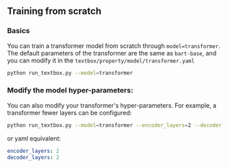 ## Training from scratch
### Basics
You can train a transformer model from scratch through ``model=transformer``. The default parameters of the transformer are the same as ``bart-base``, and you can modify it in the ``textbox/property/model/transformer.yaml``

```bash
python run_textbox.py --model=transformer 
```

### Modify the model hyper-parameters:
You can also modify your transformer's hyper-parameters. For example, a transformer fewer layers can be configured:

```bash
python run_textbox.py --model=transformer --encoder_layers=2 --decoder_layers=2
```
or yaml equivalent:
```yaml
encoder_layers: 2
decoder_layers: 2
```